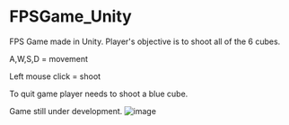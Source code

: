# FPSGame_Unity
FPS Game made in Unity.
Player's objective is to shoot all of the 6 cubes.

A,W,S,D = movement

Left mouse click = shoot

To quit game player needs to shoot a blue cube.

Game still under development.
![image](https://user-images.githubusercontent.com/56367868/162810163-f8110ea0-77b6-45ae-bbbf-2266c7bbd76a.png)

